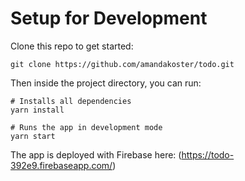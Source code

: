 # Setup for Development
Clone this repo to get started:
```
git clone https://github.com/amandakoster/todo.git
```

Then inside the project directory, you can run:

```
# Installs all dependencies
yarn install

# Runs the app in development mode
yarn start

```

The app is deployed with Firebase here: (https://todo-392e9.firebaseapp.com/)